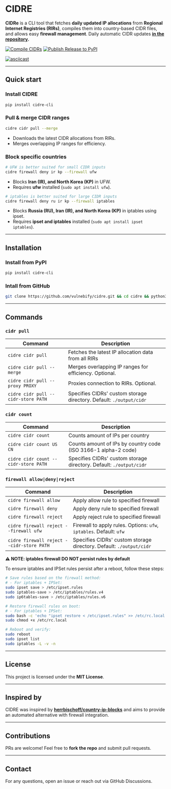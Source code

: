 # CIDRE

**CIDRe** is a CLI tool that fetches **daily updated IP allocations** from **Regional Internet Registries (RIRs)**, compiles them into country-based CIDR files, and allows easy **firewall management**. Daily automatic CIDR updates **[in the repository](https://github.com/vulnebify/cidre/blob/main/output/cidr).**

[![Compile CIDRs](https://github.com/vulnebify/cidre/actions/workflows/compile_cidrs.yml/badge.svg)](https://github.com/vulnebify/cidre/actions/workflows/compile_cidrs.yml)
[![Publish Release to PyPI](https://github.com/vulnebify/cidre/actions/workflows/pypi_release.yml/badge.svg)](https://github.com/vulnebify/cidre/actions/workflows/pypi_release.yml)

[![asciicast](https://asciinema.org/a/727926.svg)](https://asciinema.org/a/727926)

---

## Quick start

### **Install CIDRE**

```bash
pip install cidre-cli
```

### **Pull & merge CIDR ranges**

```bash
cidre cidr pull --merge
```

- Downloads the latest CIDR allocations from RIRs.
- Merges overlapping IP ranges for efficiency.

### **Block specific countries**

```bash
# UFW is better suited for small CIDR inputs
cidre firewall deny ir kp --firewall ufw
```

- Blocks **Iran (IR), and North Korea (KP)** in UFW.
- Requires **ufw** installed (`sudo apt install ufw`).


```bash
# iptables is better suited for large CIDR inputs
cidre firewall deny ru ir kp --firewall iptables
```

- Blocks **Russia (RU), Iran (IR), and North Korea (KP)** in iptables using ipset.
- Requires **ipset and iptables** installed (`sudo apt install ipset iptables`).

---

## Installation

### Install from PyPI

```bash
pip install cidre-cli
```

### Intall from GitHub

```bash
git clone https://github.com/vulnebify/cidre.git && cd cidre && python3 -m venv .venv && source .venv/bin/activate && pip install .
```

---

## Commands

### `cidr pull`

| Command                             | Description                                                         |
| ----------------------------------- | ------------------------------------------------------------------- |
| `cidre cidr pull`                   | Fetches the latest IP allocation data from all RIRs                 |
| `cidre cidr pull --merge`           | Merges overlapping IP ranges for efficiency. Optional.              |
| `cidre cidr pull --proxy PROXY`     | Proxies connection to RIRs. Optional.                               |
| `cidre cidr pull --cidr-store PATH` | Specifies CIDRs' custom storage directory. Default: `./output/cidr` |

### `cidr count`

| Command                  | Description                                                    |
| ------------------------ | -------------------------------------------------------------- |
| `cidre cidr count`       | Counts amount of IPs per country                               |
| `cidre cidr count US CN` | Counts amount of IPs by country code (ISO 3166-1 alpha-2 code) |
| `cidre cidr count --cidr-store PATH`       | Specifies CIDRs' custom storage directory. Default: `./output/cidr`    |

### `firewall allow|deny|reject`

| Command                                   | Description                                                         |
| ----------------------------------------- | ------------------------------------------------------------------- |
| `cidre firewall allow`                    | Apply allow rule to specified firewall                              |
| `cidre firewall deny`                     | Apply deny rule to specified firewall                               |
| `cidre firewall reject`                   | Apply reject rule to specified firewall                             |
| `cidre firewall reject --firewall ufw`    | Firewall to apply rules. Options: `ufw`, `iptables`. Default: `ufw` |
| `cidre firewall reject --cidr-store PATH` | Specifies CIDRs' custom storage directory. Default: `./output/cidr`          |

**⚠️ NOTE: iptables firewall DO NOT persist rules by default**

To ensure iptables and IPSet rules persist after a reboot, follow these steps:

```bash
# Save rules based on the firewall method:
# - For iptables + IPSet:
sudo ipset save > /etc/ipset.rules
sudo iptables-save > /etc/iptables/rules.v4
sudo ip6tables-save > /etc/iptables/rules.v6

# Restore firewall rules on boot:
# - For iptables + IPSet:
sudo bash -c 'echo "ipset restore < /etc/ipset.rules" >> /etc/rc.local'
sudo chmod +x /etc/rc.local

# Reboot and verify:
sudo reboot
sudo ipset list
sudo iptables -L -v -n
```

---

## License

This project is licensed under the **MIT License**.

---

## Inspired by

CIDRE was inspired by **[herrbischoff/country-ip-blocks](https://github.com/herrbischoff/country-ip-blocks)** and aims to provide an automated alternative with firewall integration.

---

## Contributions

PRs are welcome! Feel free to **fork the repo** and submit pull requests.

---

## Contact

For any questions, open an issue or reach out via GitHub Discussions.

